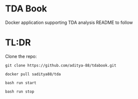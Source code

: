 # TDA Book
Docker application supporting TDA analysis
README to follow

# TL:DR #
Clone the repo:

`git clone https://github.com/aditya-88/tdabook.git`


`docker pull saditya88/tda`

`bash run start`

`bash run stop`
